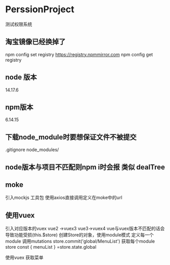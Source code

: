 # PerssionProject
测试权限系统
## 淘宝镜像已经换掉了 
npm config set registry https://registry.npmmirror.com
npm config get registry
## node 版本
14.17.6
## npm版本
6.14.15
## 下载node_module时要想保证文件不被提交
.gitignore
node_modules/
## node版本与项目不匹配则npm i时会报 类似 dealTree

## moke 
引入mockjs 工具包 使用axios直接调用定义在moke中的url

## 使用vuex
引入对应版本的vuex vue2 ->vuex3  vue3->vuex4 vue与vuex版本不匹配的话会导致功能受损(this.$store)
创建Store的对象，使用module模式
定义每一个module 
调用mutations     store.commit('global/MenuList')
获取每个module store    const { menuList } =store.state.global

使用vuex 获取菜单





